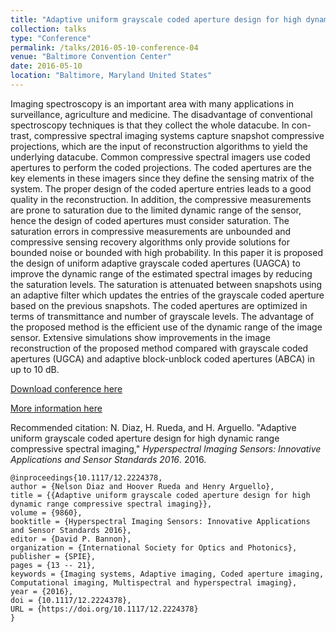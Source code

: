 ```yaml
---
title: "Adaptive uniform grayscale coded aperture design for high dynamic range compressive spectral imaging"
collection: talks
type: "Conference"
permalink: /talks/2016-05-10-conference-04
venue: "Baltimore Convention Center"
date: 2016-05-10
location: "Baltimore, Maryland United States"
---
```


Imaging spectroscopy is an important area with many applications in surveillance, agriculture and medicine. The disadvantage of conventional spectroscopy techniques is that they collect the whole datacube. In con- trast, compressive spectral imaging systems capture snapshot compressive projections, which are the input of reconstruction algorithms to yield the underlying datacube. Common compressive spectral imagers use coded apertures to perform the coded projections. The coded apertures are the key elements in these imagers since they define the sensing matrix of the system. The proper design of the coded aperture entries leads to a good quality in the reconstruction. In addition, the compressive measurements are prone to saturation due to the limited dynamic range of the sensor, hence the design of coded apertures must consider saturation. The saturation errors in compressive measurements are unbounded and compressive sensing recovery algorithms only provide solutions for bounded noise or bounded with high probability. In this paper it is proposed the design of uniform adaptive grayscale coded apertures (UAGCA) to improve the dynamic range of the estimated spectral images by reducing the saturation levels. The saturation is attenuated between snapshots using an adaptive filter which updates the entries of the grayscale coded aperture based on the previous snapshots. The coded apertures are optimized in terms of transmittance and number of grayscale levels. The advantage of the proposed method is the efficient use of the dynamic range of the image sensor. Extensive simulations show improvements in the image reconstruction of the proposed method compared with grayscale coded apertures (UGCA) and adaptive block-unblock coded apertures (ABCA) in up to 10 dB.

[Download conference here](https://nelson10.github.io/nelson10.github.io/files/Conference04.pdf)

[More information here](https://www.spiedigitallibrary.org/conference-proceedings-of-spie/9860/98600A/Adaptive-uniform-grayscale-coded-aperture-design-for-high-dynamic-range/10.1117/12.2224378.short?SSO=1&tab=ArticleLinkCited)

Recommended citation: N. Diaz, H. Rueda, and H. Arguello. "Adaptive uniform grayscale coded aperture design for high dynamic range compressive spectral imaging," <i>Hyperspectral Imaging Sensors: Innovative Applications and Sensor Standards 2016</i>. 2016.

```
@inproceedings{10.1117/12.2224378,
author = {Nelson Diaz and Hoover Rueda and Henry Arguello},
title = {{Adaptive uniform grayscale coded aperture design for high dynamic range compressive spectral imaging}},
volume = {9860},
booktitle = {Hyperspectral Imaging Sensors: Innovative Applications and Sensor Standards 2016},
editor = {David P. Bannon},
organization = {International Society for Optics and Photonics},
publisher = {SPIE},
pages = {13 -- 21},
keywords = {Imaging systems, Adaptive imaging, Coded aperture imaging, Computational imaging, Multispectral and hyperspectral imaging},
year = {2016},
doi = {10.1117/12.2224378},
URL = {https://doi.org/10.1117/12.2224378}
}
```
